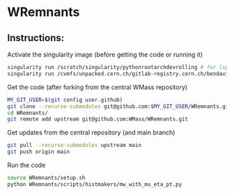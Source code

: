 # WRemnants

## Instructions:

Activate the singularity image (before getting the code or running it)
```bash
singularity run /scratch/singularity/pythonrootarchdevrolling # for lxplus8s10
singularity run /cvmfs/unpacked.cern.ch/gitlab-registry.cern.ch/bendavid/cmswmassdocker/wmassdevrolling\:latest/ # for MIT-submit
```
    
Get the code (after forking from the central WMass repository)
```bash
MY_GIT_USER=$(git config user.github)
git clone --recurse-submodules git@github.com:$MY_GIT_USER/WRemnants.git
cd WRemnants/
git remote add upstream git@github.com:WMass/WRemnants.git
```

Get updates from the central repository (and main branch)
```bash
git pull --recurse-submodules upstream main
git push origin main
```
    
Run the code
```bash
source WRemnants/setup.sh
python WRemnants/scripts/histmakers/mw_with_mu_eta_pt.py
```
